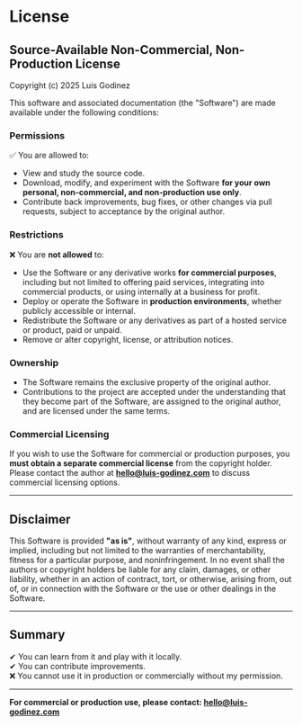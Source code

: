 # License

## Source-Available Non-Commercial, Non-Production License

Copyright (c) 2025 Luis Godinez

This software and associated documentation (the "Software") are made available under the following conditions:

### Permissions

✅ You are allowed to:
- View and study the source code.
- Download, modify, and experiment with the Software **for your own personal, non-commercial, and non-production use only**.
- Contribute back improvements, bug fixes, or other changes via pull requests, subject to acceptance by the original author.

### Restrictions

❌ You are **not allowed** to:
- Use the Software or any derivative works **for commercial purposes**, including but not limited to offering paid services, integrating into commercial products, or using internally at a business for profit.
- Deploy or operate the Software in **production environments**, whether publicly accessible or internal.
- Redistribute the Software or any derivatives as part of a hosted service or product, paid or unpaid.
- Remove or alter copyright, license, or attribution notices.

### Ownership

- The Software remains the exclusive property of the original author.
- Contributions to the project are accepted under the understanding that they become part of the Software, are assigned to the original author, and are licensed under the same terms.

### Commercial Licensing

If you wish to use the Software for commercial or production purposes, you **must obtain a separate commercial license** from the copyright holder. Please contact the author at **hello@luis-godinez.com** to discuss commercial licensing options.

---

## Disclaimer

This Software is provided **"as is"**, without warranty of any kind, express or implied, including but not limited to the warranties of merchantability, fitness for a particular purpose, and noninfringement. In no event shall the authors or copyright holders be liable for any claim, damages, or other liability, whether in an action of contract, tort, or otherwise, arising from, out of, or in connection with the Software or the use or other dealings in the Software.

---

## Summary

✔ You can learn from it and play with it locally.  
✔ You can contribute improvements.  
❌ You cannot use it in production or commercially without my permission.

---

**For commercial or production use, please contact: hello@luis-godinez.com**
